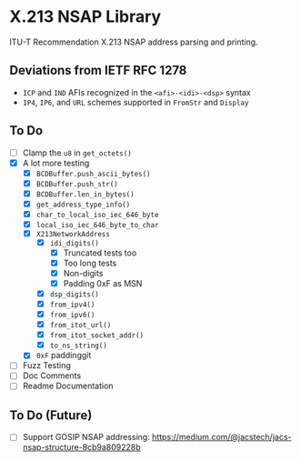 # X.213 NSAP Library

ITU-T Recommendation X.213 NSAP address parsing and printing.


## Deviations from IETF RFC 1278

- `ICP` and `IND` AFIs recognized in the `<afi>-<idi>-<dsp>` syntax
- `IP4`, `IP6`, and `URL` schemes supported in `FromStr` and `Display`

## To Do

- [ ] Clamp the `u8` in `get_octets()`
- [x] A lot more testing
  - [x] `BCDBuffer.push_ascii_bytes()`
  - [x] `BCDBuffer.push_str()`
  - [x] `BCDBuffer.len_in_bytes()`
  - [x] `get_address_type_info()`
  - [x] `char_to_local_iso_iec_646_byte`
  - [x] `local_iso_iec_646_byte_to_char`
  - [x] `X213NetworkAddress`
    - [x] `idi_digits()`
      - [x] Truncated tests too
      - [x] Too long tests
      - [x] Non-digits
      - [x] Padding 0xF as MSN
    - [x] `dsp_digits()`
    - [x] `from_ipv4()`
    - [x] `from_ipv6()`
    - [x] `from_itot_url()`
    - [x] `from_itot_socket_addr()`
    - [x] `to_ns_string()`
  - [x] `0xF` paddinggit
- [ ] Fuzz Testing
- [ ] Doc Comments
- [ ] Readme Documentation

## To Do (Future)

- [ ] Support GOSIP NSAP addressing: https://medium.com/@jacstech/jacs-nsap-structure-8cb9a809228b

